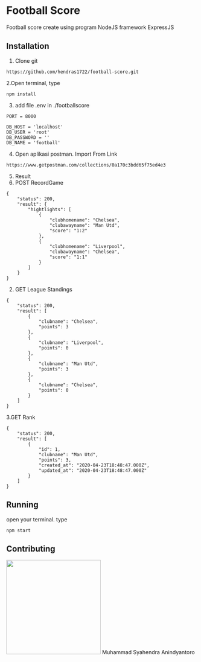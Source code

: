 # Football Score

Football score create using program NodeJS framework ExpressJS

## Installation

1. Clone git
```
https://github.com/hendras1722/football-score.git
```

2.Open terminal, type 
```
npm install
```

3. add file .env in ./footballscore 
```
PORT = 8000

DB_HOST = 'localhost'
DB_USER = 'root'
DB_PASSWORD = ''
DB_NAME = 'football'
```

4. Open aplikasi postman. Import From Link
```
https://www.getpostman.com/collections/0a170c3bdd65f75ed4e3
```

5. Result 
1. POST RecordGame
```
{
    "status": 200,
    "result": {
        "hightlights": [
            {
                "clubhomename": "Chelsea",
                "clubawayname": "Man Utd",
                "score": "1:2"
            },
            {
                "clubhomename": "Liverpool",
                "clubawayname": "Chelsea",
                "score": "1:1"
            }
        ]
    }
}
```
2. GET League Standings
```
{
    "status": 200,
    "result": [
        {
            "clubname": "Chelsea",
            "points": 3
        },
        {
            "clubname": "Liverpool",
            "points": 0
        },
        {
            "clubname": "Man Utd",
            "points": 3
        },
        {
            "clubname": "Chelsea",
            "points": 0
        }
    ]
}
```
3.GET Rank
```
{
    "status": 200,
    "result": [
        {
            "id": 1,
            "clubname": "Man Utd",
            "points": 3,
            "created_at": "2020-04-23T18:48:47.000Z",
            "updated_at": "2020-04-23T18:48:47.000Z"
        }
    ]
}
```

## Running
open your terminal. type 
```
npm start
```

## Contributing
 <img width="250" src="https://avatars1.githubusercontent.com/u/57746184?s=460&u=bfc9704fd2e0f0bdcc060e68bab55191658613c3&v=4"> 
Muhammad Syahendra Anindyantoro
